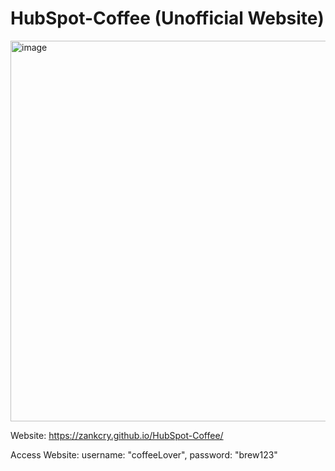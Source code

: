 # HubSpot-Coffee (Unofficial Website)

<img width="1336" height="609" alt="image" src="https://github.com/user-attachments/assets/0712b26a-6926-4745-b34f-0a01af014716" />

Website: https://zankcry.github.io/HubSpot-Coffee/

Access Website:
username: "coffeeLover",
password: "brew123"
